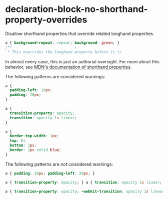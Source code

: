 # declaration-block-no-shorthand-property-overrides

Disallow shorthand properties that override related longhand properties.

```css
a { background-repeat: repeat; background: green; }
/**                            ↑
 * This overrides the longhand property before it */
```

In almost every case, this is just an authorial oversight. For more about this behavior, see [MDN's documentation of shorthand properties](https://developer.mozilla.org/en-US/docs/Web/CSS/Shorthand_properties).

The following patterns are considered warnings:

```css
a {
  padding-left: 10px;
  padding: 20px;
}
```

```css
a {
  transition-property: opacity;
  transition: opacity 1s linear;
}
```

```css
a {
  border-top-width: 1px;
  top: 0;
  bottom: 3px;
  border: 2px solid blue;
}
```

The following patterns are *not* considered warnings:

```css
a { padding: 10px; padding-left: 20px; }
```

```css
a { transition-property: opacity; } a { transition: opacity 1s linear; }
```

```css
a { transition-property: opacity; -webkit-transition: opacity 1s linear; }
```
